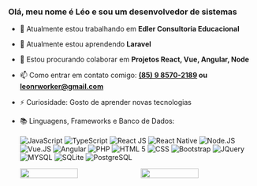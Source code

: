 ### Olá, meu nome é Léo e sou um desenvolvedor de sistemas

- 🔭 Atualmente estou trabalhando em **Edler Consultoria Educacional**
- 🌱 Atualmente estou aprendendo **Laravel**
- 👯 Estou procurando colaborar em **Projetos React, Vue, Angular, Node**
- 📫 Como entrar em contato comigo: **[(85) 9 8570-2189](https://wa.me/+5585985702189) ou [leonrworker@gmail.com](mailto:leonrworker@gmail.com)** 
- ⚡ Curiosidade: Gosto de aprender novas tecnologias
- 📚 Linguagens, Frameworks e Banco de Dados:<br><br>
  ![JavaScript](https://img.shields.io/badge/JavaScript-F7DF1E?style=for-the-badge&logo=javascript&logoColor=black)
  ![TypeScript](https://img.shields.io/badge/typescript-%23007ACC.svg?style=for-the-badge&logo=typescript&logoColor=white)
  ![React JS](https://img.shields.io/badge/React-20232A?style=for-the-badge&logo=react&logoColor=61DAFB)
  ![React Native](https://img.shields.io/badge/React_Native-20232A?style=for-the-badge&logo=react&logoColor=61DAFB)
  ![Node.JS](https://img.shields.io/badge/Node.js-43853D?style=for-the-badge&logo=node.js&logoColor=white)
  ![Vue.JS](https://img.shields.io/badge/Vue.js-35495E?style=for-the-badge&logo=vue.js&logoColor=4FC08D)
  ![Angular](https://img.shields.io/badge/Angular-35495E?style=for-the-badge&logo=angular)
  ![PHP](https://img.shields.io/badge/PHP-777BB4?style=for-the-badge&logo=php&logoColor=white)
  ![HTML 5](https://img.shields.io/badge/HTML5-E34F26?style=for-the-badge&logo=html5&logoColor=white)
  ![CSS](https://img.shields.io/badge/CSS-239120?&style=for-the-badge&logo=css3&logoColor=white)
  ![Bootstrap](https://img.shields.io/badge/Bootstrap-563D7C?style=for-the-badge&logo=bootstrap&logoColor=white)
  ![JQuery](https://img.shields.io/badge/jQuery-0769AD?style=for-the-badge&logo=jquery&logoColor=white)
  ![MYSQL](https://img.shields.io/badge/MySQL-00000F?style=for-the-badge&logo=mysql&logoColor=white)
  ![SQLite](https://img.shields.io/badge/SQLite-07405E?style=for-the-badge&logo=sqlite&logoColor=white)
  ![PostgreSQL](https://img.shields.io/badge/PostgreSQL-316192?style=for-the-badge&logo=postgresql&logoColor=white)
  
  <div>
    <a href="https://github.com/devworkleo" style="display: flex; align-items: flex-start; gap: 10px">
      <img width="50%" src="https://github-readme-stats.vercel.app/api/top-langs/?username=devworkleo&layout=compact&langs_count=7&theme=dracula"/>
      <img width="50%" src="https://github-readme-stats.vercel.app/api?username=devworkleo&show_icons=true&theme=dracula&include_all_commits=true&count_private=true"/>
    </a>
  </div>

##